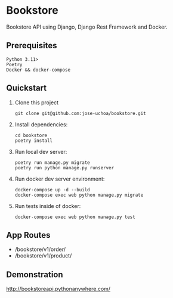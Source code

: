 # Bookstore

Bookstore API using Django, Django Rest Framework and Docker.

## Prerequisites

```
Python 3.11>
Poetry
Docker && docker-compose

```

## Quickstart

1. Clone this project

   ```shell
   git clone git@github.com:jose-uchoa/bookstore.git
   ```

2. Install dependencies:

   ```shell
   cd bookstore
   poetry install
   ```

3. Run local dev server:

   ```shell
   poetry run manage.py migrate
   poetry run python manage.py runserver
   ```

4. Run docker dev server environment:

   ```shell
   docker-compose up -d --build
   docker-compose exec web python manage.py migrate
   ```

5. Run tests inside of docker:

   ```shell
   docker-compose exec web python manage.py test
   ```

## App Routes

- /bookstore/v1/order/
- /bookstore/v1/product/

## Demonstration

http://bookstoreapi.pythonanywhere.com/
